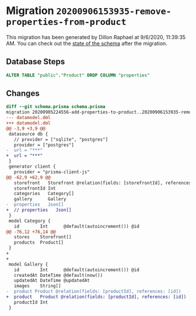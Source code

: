 # Migration `20200906153935-remove-properties-from-product`

This migration has been generated by Dillon Raphael at 9/6/2020, 11:39:35 AM.
You can check out the [state of the schema](./schema.prisma) after the migration.

## Database Steps

```sql
ALTER TABLE "public"."Product" DROP COLUMN "properties"
```

## Changes

```diff
diff --git schema.prisma schema.prisma
migration 20200905224556-add-properties-to-product..20200906153935-remove-properties-from-product
--- datamodel.dml
+++ datamodel.dml
@@ -3,9 +3,9 @@
 datasource db {
   // provider = ["sqlite", "postgres"]
   provider = ["postgres"]
-  url = "***"
+  url = "***"
 }
 generator client {
   provider = "prisma-client-js"
@@ -62,9 +62,9 @@
   storefront   Storefront @relation(fields: [storefrontId], references: [id])
   storefrontId Int
   categories   Category[]
   gallery      Gallery
-  properties   Json[]       
+  // properties   Json[]       
 }
 model Category {
   id        Int      @default(autoincrement()) @id
@@ -76,12 +76,14 @@
   stores    Storefront[]
   products  Product[]
 }
+
+
 model Gallery {
   id        Int      @default(autoincrement()) @id
   createdAt DateTime @default(now())
   updatedAt DateTime @updatedAt
   images    String[]
-  product Product @relation(fields: [productId], references: [id])
+  product   Product @relation(fields: [productId], references: [id])
   productId Int 
 }
```


